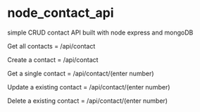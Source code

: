 # node_contact_api
simple CRUD contact API built with node express and mongoDB 

Get all contacts = /api/contact

Create a contact = /api/contact

Get a single contact = /api/contact/(enter number)

Update a existing contact = /api/contact/(enter number)

Delete a existing contact = /api/contact/(enter number)
